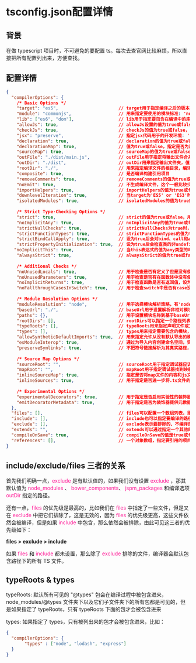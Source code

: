 # tsconfig.json配置详情

## 背景

在做 typescript 项目时，不可避免的要配置 ts。每次去查官网比较麻烦，所以直接把所有配置列出来，方便查找。

## 配置详情

```json
{
  "compilerOptions": {
    /* Basic Options */
    "target": "es5",                       // target用于指定编译之后的版本目标: 'ES3' (default), 'ES5', 'ES2015', 'ES2016', 'ES2017', 'ES2018', 'ES2019' or 'ESNEXT'.
    "module": "commonjs",                  // 用来指定要使用的模块标准: 'none', 'commonjs', 'amd', 'system', 'umd', 'es2015', or 'ESNext'.
    "lib": ["es6", "dom"],                 // lib用于指定要包含在编译中的库文件
    "allowJs": true,                       // allowJs设置的值为true或false，用来指定是否允许编译js文件，默认是false，即不编译js文件
    "checkJs": true,                       // checkJs的值为true或false，用来指定是否检查和报告js文件中的错误，默认是false
    "jsx": "preserve",                     // 指定jsx代码用于的开发环境: 'preserve', 'react-native', or 'react'.
    "declaration": true,                   // declaration的值为true或false，用来指定是否在编译的时候生成相应的".d.ts"声明文件。如果设为true，编译每个ts文件之后会生成一个js文件和一个声明文件。但是declaration和allowJs不能同时设为true
    "declarationMap": true,                // 值为true或false，指定是否为声明文件.d.ts生成map文件
    "sourceMap": true,                     // sourceMap的值为true或false，用来指定编译时是否生成.map文件
    "outFile": "./dist/main.js",           // outFile用于指定将输出文件合并为一个文件，它的值为一个文件路径名。比如设置为"./dist/main.js"，则输出的文件为一个main.js文件。但是要注意，只有设置module的值为amd和system模块时才支持这个配置
    "outDir": "./dist",                    // outDir用来指定输出文件夹，值为一个文件夹路径字符串，输出的文件都将放置在这个文件夹
    "rootDir": "./",                       // 用来指定编译文件的根目录，编译器会在根目录查找入口文件，如果编译器发现以rootDir的值作为根目录查找入口文件并不会把所有文件加载进去的话会报错，但是不会停止编译
    "composite": true,                     // 是否编译构建引用项目 
    "removeComments": true,                // removeComments的值为true或false，用于指定是否将编译后的文件中的注释删掉，设为true的话即删掉注释，默认为false
    "noEmit": true,                        // 不生成编译文件，这个一般比较少用
    "importHelpers": true,                 // importHelpers的值为true或false，指定是否引入tslib里的辅助工具函数，默认为false
    "downlevelIteration": true,            // 当target为'ES5' or 'ES3'时，为'for-of', spread, and destructuring'中的迭代器提供完全支持
    "isolatedModules": true,               // isolatedModules的值为true或false，指定是否将每个文件作为单独的模块，默认为true，它不可以和declaration同时设定
 
    /* Strict Type-Checking Options */
    "strict": true,                        // strict的值为true或false，用于指定是否启动所有类型检查，如果设为true则会同时开启下面这几个严格类型检查，默认为false
    "noImplicitAny": true,                 // noImplicitAny的值为true或false，如果我们没有为一些值设置明确的类型，编译器会默认认为这个值为any，如果noImplicitAny的值为true的话。则没有明确的类型会报错。默认值为false
    "strictNullChecks": true,              // strictNullChecks为true时，null和undefined值不能赋给非这两种类型的值，别的类型也不能赋给他们，除了any类型。还有个例外就是undefined可以赋值给void类型
    "strictFunctionTypes": true,           // strictFunctionTypes的值为true或false，用于指定是否使用函数参数双向协变检查
    "strictBindCallApply": true,           // 设为true后会对bind、call和apply绑定的方法的参数的检测是严格检测的
    "strictPropertyInitialization": true,  // 设为true后会检查类的非undefined属性是否已经在构造函数里初始化，如果要开启这项，需要同时开启strictNullChecks，默认为false
   "noImplicitThis": true,                 // 当this表达式的值为any类型的时候，生成一个错误
    "alwaysStrict": true,                  // alwaysStrict的值为true或false，指定始终以严格模式检查每个模块，并且在编译之后的js文件中加入"use strict"字符串，用来告诉浏览器该js为严格模式
 
    /* Additional Checks */
    "noUnusedLocals": true,                // 用于检查是否有定义了但是没有使用的变量，对于这一点的检测，使用eslint可以在你书写代码的时候做提示，你可以配合使用。它的默认值为false
    "noUnusedParameters": true,            // 用于检查是否有在函数体中没有使用的参数，这个也可以配合eslint来做检查，默认为false
    "noImplicitReturns": true,             // 用于检查函数是否有返回值，设为true后，如果函数没有返回值则会提示，默认为false
    "noFallthroughCasesInSwitch": true,    // 用于检查switch中是否有case没有使用break跳出switch，默认为false
 
    /* Module Resolution Options */
    "moduleResolution": "node",            // 用于选择模块解析策略，有'node'和'classic'两种类型'
    "baseUrl": "./",                       // baseUrl用于设置解析非相对模块名称的基本目录，相对模块不会受baseUrl的影响
    "paths": {},                           // 用于设置模块名称到基于baseUrl的路径映射
    "rootDirs": [],                        // rootDirs可以指定一个路径列表，在构建时编译器会将这个路径列表中的路径的内容都放到一个文件夹中
    "typeRoots": [],                       // typeRoots用来指定声明文件或文件夹的路径列表，如果指定了此项，则只有在这里列出的声明文件才会被加载
    "types": [],                           // types用来指定需要包含的模块，只有在这里列出的模块的声明文件才会被加载进来
    "allowSyntheticDefaultImports": true,  // 用来指定允许从没有默认导出的模块中默认导入
    "esModuleInterop": true,               // 通过为导入内容创建命名空间，实现CommonJS和ES模块之间的互操作性
    "preserveSymlinks": true,              // 不把符号链接解析为其真实路径，具体可以了解下webpack和nodejs的symlink相关知识
 
    /* Source Map Options */
    "sourceRoot": "",                      // sourceRoot用于指定调试器应该找到TypeScript文件而不是源文件位置，这个值会被写进.map文件里
    "mapRoot": "",                         // mapRoot用于指定调试器找到映射文件而非生成文件的位置，指定map文件的根路径，该选项会影响.map文件中的sources属性
    "inlineSourceMap": true,               // 指定是否将map文件的内容和js文件编译在同一个js文件中，如果设为true，则map的内容会以//# sourceMappingURL=然后拼接base64字符串的形式插入在js文件底部
    "inlineSources": true,                 // 用于指定是否进一步将.ts文件的内容也包含到输入文件中
 
    /* Experimental Options */
    "experimentalDecorators": true,        // 用于指定是否启用实验性的装饰器特性
    "emitDecoratorMetadata": true,         // 用于指定是否为装饰器提供元数据支持，关于元数据，也是ES6的新标准，可以通过Reflect提供的静态方法获取元数据，如果需要使用Reflect的一些方法，需要引入ES2015.Reflect这个库
  },
  "files": [],                             // files可以配置一个数组列表，里面包含指定文件的相对或绝对路径，编译器在编译的时候只会编译包含在files中列出的文件，如果不指定，则取决于有没有设置include选项，如果没有include选项，则默认会编译根目录以及所有子目录中的文件。这里列出的路径必须是指定文件，而不是某个文件夹，而且不能使用* ? **\/ 等通配符
  "include": [],                           // include也可以指定要编译的路径列表，但是和files的区别在于，这里的路径可以是文件夹，也可以是文件，可以使用相对和绝对路径，而且可以使用通配符，比如"./src"即表示要编译src文件夹下的所有文件以及子文件夹的文件
  "exclude": [],                           // exclude表示要排除的、不编译的文件，它也可以指定一个列表，规则和include一样，可以是文件或文件夹，可以是相对路径或绝对路径，可以使用通配符
  "extends": "",                           // extends可以通过指定一个其他的tsconfig.json文件路径，来继承这个配置文件里的配置，继承来的文件的配置会覆盖当前文件定义的配置。TS在3.2版本开始，支持继承一个来自Node.js包的tsconfig.json配置文件
  "compileOnSave": true,                   // compileOnSave的值是true或false，如果设为true，在我们编辑了项目中的文件保存的时候，编辑器会根据tsconfig.json中的配置重新生成文件，不过这个要编辑器支持
  "references": [],                        // 一个对象数组，指定要引用的项目
}
```

## include/exclude/files 三者的关系

首先我们明确一点，<font color=DeepPink>exclude</font> 是有默认值的，如果我们没有设置 <font color=DeepPink>exclude</font> ，那其默认值为 <font color=DeepPink>node_modules</font> 、 <font color=DeepPink>bower_components</font>、 <font color=DeepPink>jspm_packages</font> 和编译选项 <font color=DeepPink>outDir</font> 指定的路径。

还有一点，<font color=DeepPink>files</font> 的优先级是最高的，比如我们在 <font color=DeepPink>files</font> 中指定了一些文件，但是又在 <font color=DeepPink>exclude</font> 中把它们排除了，这是无效的，因为 <font color=DeepPink>files</font> 的优先级更高，这些文件依然会被编译，但是如果 <font color=DeepPink>include</font> 中包含，那么依然会被排除，由此可见这三者的优先级如下：

**files > exclude > include**

如果 <font color=DeepPink>files</font> 和 <font color=DeepPink>include</font> 都未设置，那么除了 <font color=DeepPink>exclude</font> 排除的文件，编译器会默认包含路径下的所有 TS 文件。

## typeRoots & types

typeRoots: 默认所有可见的 "@types" 包会在编译过程中被包含进来，node_modules/@types 文件夹下以及它们子文件夹下的所有包都是可见的，但是如果指定了 typeRoots，只有 typeRoots 下面的包才会被包含进来

types: 如果指定了 types，只有被列出来的包才会被包含进来，比如：

```json
{
  "compilerOptions": {
       "types" : ["node", "lodash", "express"]
  }
}
```
